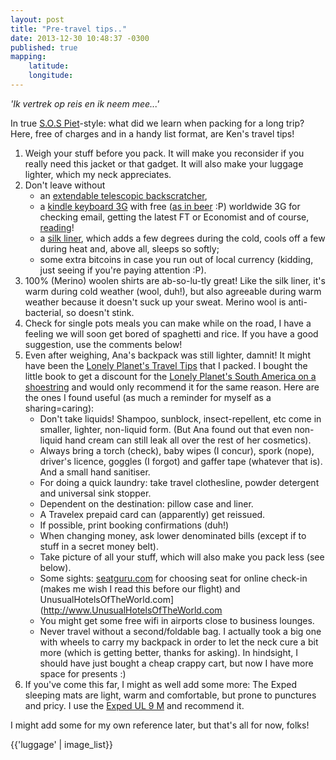```yaml
---
layout: post
title: "Pre-travel tips.."
date: 2013-12-30 10:48:37 -0300
published: true
mapping: 
    latitude: 
    longitude: 
---
```

*'Ik vertrek op reis en ik neem mee...'*

In true [S.O.S Piet](http://www.youtube.com/watch?v=Hq4NdUyTEpY)-style: what did we learn when packing for a long trip? Here, free of charges and in a handy list format, are Ken's travel tips!

<!-- more --> 


1. Weigh your stuff before you pack. It will make you reconsider if you really need this jacket or that gadget. It will also make your luggage lighter, which my neck appreciates.
1. Don't leave without 
	- an [extendable telescopic backscratcher](http://www.amazon.com/Kikkerland-Telescoping-Back-Scratcher-Silver/dp/B000UVT8GQ),
	- a [kindle keyboard 3G](http://www.amazon.com/Kindle-Keyboard-Free-Wi-Fi-Display/dp/B004HZYA6E) with free ([as in beer](http://en.wikipedia.org/wiki/Gratis_versus_libre) :P) worldwide 3G for checking email, getting the latest FT or Economist and of course, [reading](http://www.youtube.com/watch?v=Uvs2g5Nj0NI)!
	- a [silk liner](http://www.decathlon.be/slaapzaklaken-camping-zijde-id_8242797.html), which adds a few degrees during the cold, cools off a few during heat and, above all, sleeps so softly;
	- some extra bitcoins in case you run out of local currency (kidding, just seeing if you're paying attention :P).
1. 100% (Merino) woolen shirts are ab-so-lu-tly great! Like the silk liner, it's warm during cold weather (wool, duh!), but also agreeable during warm weather because it doesn't suck up your sweat. Merino wool is anti-bacterial, so doesn't stink.  
2. Check for single pots meals you can make while on the road, I have a feeling we will soon get bored of spaghetti and rice. If you have a good suggestion, use the comments below!
1. Even after weighing, Ana's backpack was still lighter, damnit! It might have been the [Lonely Planet's Travel Tips](http://shop.lonelyplanet.com/world/lonely-planets-best-ever-travel-tips-2/) that I packed. I  bought the little book to get a discount for the [Lonely Planet's South America on a shoestring](http://shop.lonelyplanet.com/south-america/south-america-on-a-shoestring-travel-guide-12/) and would only recommend it for the same reason. 
Here are the ones I found useful (as much a reminder for myself as a sharing=caring):
	* Don't take liquids! Shampoo, sunblock, insect-repellent, etc come in smaller, lighter, non-liquid form. (But Ana found out that even non-liquid hand cream can still leak all over the rest of her cosmetics).
	* Always bring a torch (check), baby wipes (I concur), spork (nope), driver's licence, goggles (I forgot) and gaffer tape (whatever that is). And a small hand sanitiser.
	* For doing a quick laundry: take travel clothesline, powder detergent and universal sink stopper.
	* Dependent on the destination: pillow case and liner.
	* A Travelex prepaid card can (apparently) get reissued.
	* If possible, print booking confirmations (duh!)
	* When changing money, ask lower denominated bills (except if to stuff in a secret money belt).
	* Take picture of all your stuff, which will also make you pack less (see below).
	* Some sights: [seatguru.com](http://www.seatguru.com) for choosing seat for online check-in (makes me wish I read this before our flight) and UnusualHotelsOfTheWorld.com](http://www.UnusualHotelsOfTheWorld.com 
	* You might get some free wifi in airports close to business lounges.
	* Never travel without a second/foldable bag. I actually took a big one with wheels to carry my backpack in order to let the neck cure a bit more (which is getting better, thanks for asking). In hindsight, I should have just bought a cheap crappy cart, but now I have more space for presents :)
1. If you've come this far, I might as well add some more: The Exped sleeping mats are light, warm and comfortable, but prone to punctures and pricy. I use the [Exped UL 9 M](http://www.amazon.de/Exped-Isomatte-SynMat-UL-yellow/dp/B00BTO2QM6/ref=sr_1_4?ie=UTF8&qid=1388948644&sr=8-4&keywords=exped+9) and recommend it. 

I might add some for my own reference later, but that's all for now, folks!


<!-- 1. Link to jQuery (1.8 or later), -->
<script src="http://code.jquery.com/jquery-1.10.2.min.js"></script> <!-- 33 KB -->

<!-- fotorama.css & fotorama.js. -->
<link  href="http://fotorama.s3.amazonaws.com/4.4.8/fotorama.css" rel="stylesheet"> <!-- 3 KB -->
<script src="http://fotorama.s3.amazonaws.com/4.4.8/fotorama.js"></script> <!-- 15 KB -->

{{'luggage' | image_list}}

